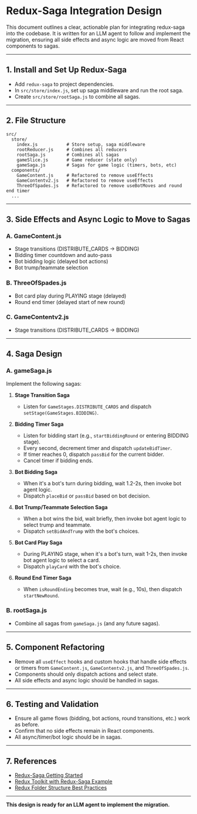 # Redux-Saga Integration Design

This document outlines a clear, actionable plan for integrating redux-saga into the codebase. It is written for an LLM agent to follow and implement the migration, ensuring all side effects and async logic are moved from React components to sagas.

---

## 1. **Install and Set Up Redux-Saga**

- Add `redux-saga` to project dependencies.
- In `src/store/index.js`, set up saga middleware and run the root saga.
- Create `src/store/rootSaga.js` to combine all sagas.

---

## 2. **File Structure**

```
src/
  store/
    index.js           # Store setup, saga middleware
    rootReducer.js     # Combines all reducers
    rootSaga.js        # Combines all sagas
    gameSlice.js       # Game reducer (state only)
    gameSaga.js        # Sagas for game logic (timers, bots, etc)
  components/
    GameContent.js     # Refactored to remove useEffects
    GameContentv2.js   # Refactored to remove useEffects
    ThreeOfSpades.js   # Refactored to remove useBotMoves and round end timer
  ...
```

---

## 3. **Side Effects and Async Logic to Move to Sagas**

### **A. GameContent.js**
- Stage transitions (DISTRIBUTE_CARDS → BIDDING)
- Bidding timer countdown and auto-pass
- Bot bidding logic (delayed bot actions)
- Bot trump/teammate selection

### **B. ThreeOfSpades.js**
- Bot card play during PLAYING stage (delayed)
- Round end timer (delayed start of new round)

### **C. GameContentv2.js**
- Stage transitions (DISTRIBUTE_CARDS → BIDDING)

---

## 4. **Saga Design**

### **A. gameSaga.js**
Implement the following sagas:

1. **Stage Transition Saga**
   - Listen for `GameStages.DISTRIBUTE_CARDS` and dispatch `setStage(GameStages.BIDDING)`.

2. **Bidding Timer Saga**
   - Listen for bidding start (e.g., `startBiddingRound` or entering BIDDING stage).
   - Every second, decrement timer and dispatch `updateBidTimer`.
   - If timer reaches 0, dispatch `passBid` for the current bidder.
   - Cancel timer if bidding ends.

3. **Bot Bidding Saga**
   - When it's a bot's turn during bidding, wait 1.2-2s, then invoke bot agent logic.
   - Dispatch `placeBid` or `passBid` based on bot decision.

4. **Bot Trump/Teammate Selection Saga**
   - When a bot wins the bid, wait briefly, then invoke bot agent logic to select trump and teammate.
   - Dispatch `setBidAndTrump` with the bot's choices.

5. **Bot Card Play Saga**
   - During PLAYING stage, when it's a bot's turn, wait 1-2s, then invoke bot agent logic to select a card.
   - Dispatch `playCard` with the bot's choice.

6. **Round End Timer Saga**
   - When `isRoundEnding` becomes true, wait (e.g., 10s), then dispatch `startNewRound`.

### **B. rootSaga.js**
- Combine all sagas from `gameSaga.js` (and any future sagas).

---

## 5. **Component Refactoring**

- Remove all `useEffect` hooks and custom hooks that handle side effects or timers from `GameContent.js`, `GameContentv2.js`, and `ThreeOfSpades.js`.
- Components should only dispatch actions and select state.
- All side effects and async logic should be handled in sagas.

---

## 6. **Testing and Validation**

- Ensure all game flows (bidding, bot actions, round transitions, etc.) work as before.
- Confirm that no side effects remain in React components.
- All async/timer/bot logic should be in sagas.

---

## 7. **References**

- [Redux-Saga Getting Started](https://redux-saga.js.org/docs/introduction/GettingStarted/)
- [Redux Toolkit with Redux-Saga Example](https://dev.to/rammyblog/redux-toolkit-with-redux-saga-3g6g)
- [Redux Folder Structure Best Practices](https://redux.js.org/style-guide/style-guide#structure-files-as-feature-folders-or-ducks)

---

**This design is ready for an LLM agent to implement the migration.** 